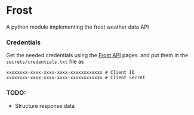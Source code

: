 # Frost
A python module implementing the frost weather data API

### Credentials
Get the needed credentials using the [Frost API](https://frost.met.no/auth/requestCredentials.html) pages.
and put them in the `secrets/credentials.txt` file as
```
xxxxxxxx-xxxx-xxxx-xxxx-xxxxxxxxxxxx # Client ID
xxxxxxxx-xxxx-xxxx-xxxx-xxxxxxxxxxxx # Client Secret
```

### TODO:
- Structure response data
